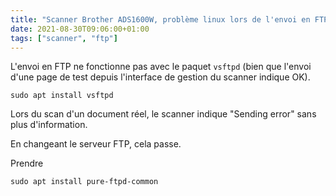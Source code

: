 ```yaml
---
title: "Scanner Brother ADS1600W, problème linux lors de l'envoi en FTP"
date: 2021-08-30T09:06:00+01:00
tags: ["scanner", "ftp"]
---
```


L'envoi en FTP ne fonctionne pas avec le paquet `vsftpd` (bien que l'envoi d'une page de test depuis l'interface 
de gestion du scanner indique OK). 

```text
sudo apt install vsftpd
```

Lors du scan d'un document réel, le scanner indique "Sending error" sans plus d'information. 

En changeant le serveur FTP, cela passe. 

Prendre  

```text
sudo apt install pure-ftpd-common
```  
